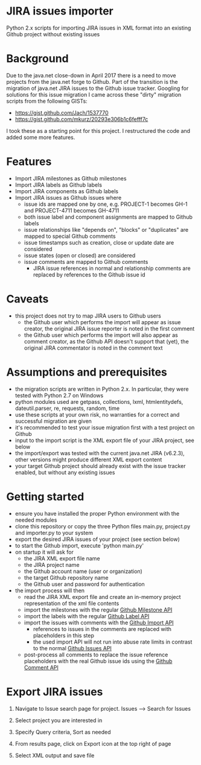 # JIRA issues importer

Python 2.x scripts for importing JIRA issues in XML format into an existing Github project without existing issues

# Background

Due to the java.net close-down in April 2017 there is a need to move projects from the java.net forge to Github.
Part of the transition is the migration of java.net JIRA issues to the Github issue tracker.
Googling for solutions for this issue migration I came across these "dirty" migration scripts from the following GISTs:

* https://gist.github.com/Jach/1537770
* https://gist.github.com/mkurz/20293e306b1c6fefff7c

I took these as a starting point for this project. I restructured the code and added some more features.

# Features

* Import JIRA milestones as Github milestones
* Import JIRA labels as Github labels
* Import JIRA components as Github labels
* Import JIRA issues as Github issues where
  * issue ids are mapped one by one, e.g. PROJECT-1 becomes GH-1 and PROJECT-4711 becomes GH-4711
  * both issue label and component assignments are mapped to Github labels
  * issue relationships like "depends on", "blocks" or "duplicates" are mapped to special Github comments
  * issue timestamps such as creation, close or update date are considered
  * issue states (open or closed) are considered
  * issue comments are mapped to Github comments
    * JIRA issue references in normal and relationship comments are replaced by references to the Github issue id  
 
# Caveats 
 * this project does not try to map JIRA users to Github users
   * the Github user which performs the import will appear as issue creator, the original JIRA issue reporter is noted in the first comment 
   * the Github user which performs the import will also appear as comment creator, as the Github API doesn't support that (yet),
     the original JIRA commentator is noted in the comment text

# Assumptions and prerequisites

* the migration scripts are written in Python 2.x. In particular, they were tested with Python 2.7 on Windows
* python modules used are getpass, collections, lxml, htmlentitydefs, dateutil.parser, re, requests, random, time
* use these scripts at your own risk, no warranties for a correct and successful migration are given
* it's recommended to test your issue migration first with a test project on Github
* input to the import script is the XML export file of your JIRA project, see below
* the import/export was tested with the current java.net JIRA (v6.2.3), other versions might produce different XML export content
* your target Github project should already exist with the issue tracker enabled, but without any existing issues

# Getting started

* ensure you have installed the proper Python environment with the needed modules
* clone this repository or copy the three Python files main.py, project.py and importer.py to your system
* export the desired JIRA issues of your project (see section below) 
* to start the Github import, execute 'python main.py'
* on startup it will ask for
  * the JIRA XML export file name
  * the JIRA project name
  * the Github account name (user or organization)
  * the target Github repository name
  * the Github user and password for authentication
* the import process will then
  * read the JIRA XML export file and create an in-memory project representation of the xml file contents
  * import the milestones with the regular [Github Milestone API](https://developer.github.com/v3/issues/milestones/)
  * import the labels with the regular [Github Label API](https://developer.github.com/v3/issues/labels/)
  * import the issues with comments with the [Github Import API](https://gist.github.com/jonmagic/5282384165e0f86ef105)
    * references to issues in the comments are replaced with placeholders in this step
    * the used import API will not run into abuse rate limits in contrast to the normal [Github Issues API](https://developer.github.com/v3/issues/)
  * post-process all comments to replace the issue reference placeholders with the real Github issue ids using the [Github Comment API](https://developer.github.com/v3/issues/comments/)

# Export JIRA issues

1. Navigate to Issue search page for project. Issues --> Search for Issues

1. Select project you are interested in

1. Specify Query criteria, Sort as needed

1. From results page, click on Export icon at the top right of page

1. Select XML output and save file
